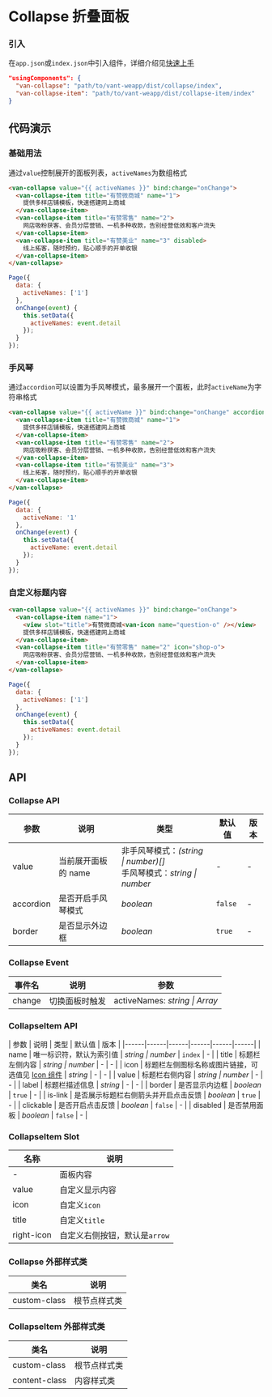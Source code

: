 # Collapse 折叠面板

### 引入
在`app.json`或`index.json`中引入组件，详细介绍见[快速上手](#/quickstart#yin-ru-zu-jian)

```json
"usingComponents": {
  "van-collapse": "path/to/vant-weapp/dist/collapse/index",
  "van-collapse-item": "path/to/vant-weapp/dist/collapse-item/index"
}
```

## 代码演示

### 基础用法

通过`value`控制展开的面板列表，`activeNames`为数组格式

```html
<van-collapse value="{{ activeNames }}" bind:change="onChange">
  <van-collapse-item title="有赞微商城" name="1">
    提供多样店铺模板，快速搭建网上商城
  </van-collapse-item>
  <van-collapse-item title="有赞零售" name="2">
    网店吸粉获客、会员分层营销、一机多种收款，告别经营低效和客户流失
  </van-collapse-item>
  <van-collapse-item title="有赞美业" name="3" disabled>
    线上拓客，随时预约，贴心顺手的开单收银
  </van-collapse-item>
</van-collapse>
```

``` javascript
Page({
  data: {
    activeNames: ['1']
  },
  onChange(event) {
    this.setData({
      activeNames: event.detail
    });
  }
});
```

### 手风琴

通过`accordion`可以设置为手风琴模式，最多展开一个面板，此时`activeName`为字符串格式

```html
<van-collapse value="{{ activeName }}" bind:change="onChange" accordion>
  <van-collapse-item title="有赞微商城" name="1">
    提供多样店铺模板，快速搭建网上商城
  </van-collapse-item>
  <van-collapse-item title="有赞零售" name="2">
    网店吸粉获客、会员分层营销、一机多种收款，告别经营低效和客户流失
  </van-collapse-item>
  <van-collapse-item title="有赞美业" name="3">
    线上拓客，随时预约，贴心顺手的开单收银
  </van-collapse-item>
</van-collapse>
```

``` javascript
Page({
  data: {
    activeName: '1'
  },
  onChange(event) {
    this.setData({
      activeName: event.detail
    });
  }
});
```

### 自定义标题内容

```html
<van-collapse value="{{ activeNames }}" bind:change="onChange">
  <van-collapse-item name="1">
    <view slot="title">有赞微商城<van-icon name="question-o" /></view>
    提供多样店铺模板，快速搭建网上商城
  </van-collapse-item>
  <van-collapse-item title="有赞零售" name="2" icon="shop-o">
    网店吸粉获客、会员分层营销、一机多种收款，告别经营低效和客户流失
  </van-collapse-item>
</van-collapse>
```

``` javascript
Page({
  data: {
    activeNames: ['1']
  },
  onChange(event) {
    this.setData({
      activeNames: event.detail
    });
  }
});
```

## API

### Collapse API

| 参数 | 说明 | 类型 | 默认值 | 版本 |
|------|------|------|------|------|
| value | 当前展开面板的 name | 非手风琴模式：*(string \| number)[]*<br>手风琴模式：*string \| number* | - | - |
| accordion | 是否开启手风琴模式 | *boolean* | `false` | - |
| border | 是否显示外边框 | *boolean* | `true` | - |

### Collapse Event

| 事件名 | 说明 | 参数 |
|------|------|------|
| change | 切换面板时触发 | activeNames: *string \| Array* |

### CollapseItem API

| 参数 | 说明 | 类型 | 默认值 | 版本 |
|------|------|------|------|------|------|
| name | 唯一标识符，默认为索引值 | *string \| number* | `index` | - |
| title | 标题栏左侧内容 | *string \| number* | - | - |
| icon | 标题栏左侧图标名称或图片链接，可选值见 [Icon 组件](/#/icon) | *string* | - | - |
| value | 标题栏右侧内容 | *string \| number* | - | - |
| label | 标题栏描述信息 | *string* | - | - |
| border | 是否显示内边框 | *boolean* | `true` | - |
| is-link | 是否展示标题栏右侧箭头并开启点击反馈 | *boolean* | `true` | - |
| clickable | 是否开启点击反馈 | *boolean* | `false` | - |
| disabled | 是否禁用面板 | *boolean* | `false` | - |

### CollapseItem Slot

| 名称 | 说明 |
|------|------|
| - | 面板内容 |
| value | 自定义显示内容 |
| icon | 自定义`icon` |
| title | 自定义`title` |
| right-icon | 自定义右侧按钮，默认是`arrow` |

### Collapse 外部样式类

| 类名 | 说明 |
|-----------|-----------|
| custom-class | 根节点样式类 |

### CollapseItem 外部样式类

| 类名 | 说明 |
|-----------|-----------|
| custom-class | 根节点样式类 |
| content-class | 内容样式类 |
